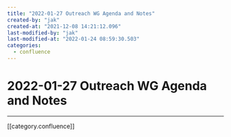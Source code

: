```yaml
---
title: "2022-01-27 Outreach WG Agenda and Notes"
created-by: "jak"
created-at: "2021-12-08 14:21:12.096"
last-modified-by: "jak"
last-modified-at: "2022-01-24 08:59:30.503"
categories:
  - confluence
---
```


# 2022-01-27 Outreach WG Agenda and Notes


---

[[category.confluence]]
